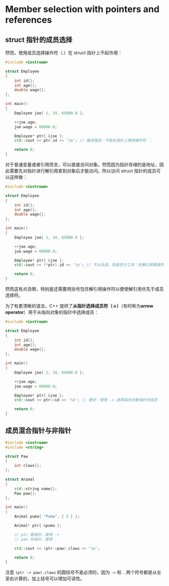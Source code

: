 # Member selection with pointers and references

## struct 指针的成员选择

然而，使用成员选择操作符（.）在 struct 指针上不起作用：

```cpp
#include <iostream>

struct Employee
{
    int id{};
    int age{};
    double wage{};
};

int main()
{
    Employee joe{ 1, 34, 65000.0 };

    ++joe.age;
    joe.wage = 68000.0;

    Employee* ptr{ &joe };
    std::cout << ptr.id << '\n'; // 编译错误：不能在指针上使用操作符 `.`

    return 0;
}
```

对于普通变量或者引用而言，可以直接访问对象。然而因为指针存储的是地址，因此需要先对指针进行解引用拿到对象后才能访问。所以访问 struct 指针的成员可以这样做：

```cpp
#include <iostream>

struct Employee
{
    int id{};
    int age{};
    double wage{};
};

int main()
{
    Employee joe{ 1, 34, 65000.0 };

    ++joe.age;
    joe.wage = 68000.0;

    Employee* ptr{ &joe };
    std::cout << (*ptr).id << '\n'; // 不太合适，但是至少工作：先解引用再使用成员选择

    return 0;
}
```

然而这有点丑陋，特别是还需要用括号包住解引用操作符以便使解引用优先于成员选择符。

为了有更清晰的语法，C++ 提供了**从指针选择成员符（->）**（有时称为**arrow operator**）用于从指向对象的指针中选择成员：

```cpp
#include <iostream>

struct Employee
{
    int id{};
    int age{};
    double wage{};
};

int main()
{
    Employee joe{ 1, 34, 65000.0 };

    ++joe.age;
    joe.wage = 68000.0;

    Employee* ptr{ &joe };
    std::cout << ptr->id << '\n'; // 更好：使用 -> 选择指向对象指针的成员

    return 0;
}
```

## 成员混合指针与非指针

```cpp
#include <iostream>
#include <string>

struct Paw
{
    int claws{};
};

struct Animal
{
    std::string name{};
    Paw paw{};
};

int main()
{
    Animal puma{ "Puma", { 5 } };

    Animal* ptr{ &puma };

    // ptr 是指针，使用 ->
    // paw 非指针，使用 .

    std::cout << (ptr->paw).claws << '\n';

    return 0;
}
```

注意 `(ptr -> paw).claws` 的圆括号不是必须的，因为 `->` 和 `.` 两个符号都是从左至右计算的，加上括号可以增加可读性。

